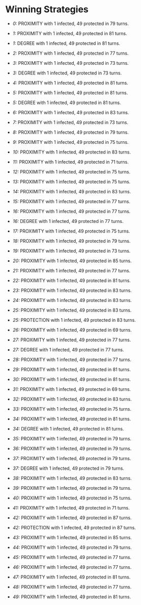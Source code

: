 # Winning Strategies

* _0:_ PROXIMITY with 1 infected, 49 protected in 79 turns.


* _1:_ PROXIMITY with 1 infected, 49 protected in 81 turns.


* _1:_ DEGREE with 1 infected, 49 protected in 81 turns.


* _2:_ PROXIMITY with 1 infected, 49 protected in 77 turns.


* _3:_ PROXIMITY with 1 infected, 49 protected in 73 turns.


* _3:_ DEGREE with 1 infected, 49 protected in 73 turns.


* _4:_ PROXIMITY with 1 infected, 49 protected in 81 turns.


* _5:_ PROXIMITY with 1 infected, 49 protected in 81 turns.


* _5:_ DEGREE with 1 infected, 49 protected in 81 turns.


* _6:_ PROXIMITY with 1 infected, 49 protected in 83 turns.


* _7:_ PROXIMITY with 1 infected, 49 protected in 73 turns.


* _8:_ PROXIMITY with 1 infected, 49 protected in 79 turns.


* _9:_ PROXIMITY with 1 infected, 49 protected in 75 turns.


* _10:_ PROXIMITY with 1 infected, 49 protected in 83 turns.


* _11:_ PROXIMITY with 1 infected, 49 protected in 71 turns.


* _12:_ PROXIMITY with 1 infected, 49 protected in 75 turns.


* _13:_ PROXIMITY with 1 infected, 49 protected in 75 turns.


* _14:_ PROXIMITY with 1 infected, 49 protected in 83 turns.


* _15:_ PROXIMITY with 1 infected, 49 protected in 77 turns.


* _16:_ PROXIMITY with 1 infected, 49 protected in 77 turns.


* _16:_ DEGREE with 1 infected, 49 protected in 77 turns.


* _17:_ PROXIMITY with 1 infected, 49 protected in 75 turns.


* _18:_ PROXIMITY with 1 infected, 49 protected in 79 turns.


* _19:_ PROXIMITY with 1 infected, 49 protected in 73 turns.


* _20:_ PROXIMITY with 1 infected, 49 protected in 85 turns.


* _21:_ PROXIMITY with 1 infected, 49 protected in 77 turns.


* _22:_ PROXIMITY with 1 infected, 49 protected in 81 turns.


* _23:_ PROXIMITY with 1 infected, 49 protected in 83 turns.


* _24:_ PROXIMITY with 1 infected, 49 protected in 83 turns.


* _25:_ PROXIMITY with 1 infected, 49 protected in 83 turns.


* _25:_ PROTECTION with 1 infected, 49 protected in 83 turns.


* _26:_ PROXIMITY with 1 infected, 49 protected in 69 turns.


* _27:_ PROXIMITY with 1 infected, 49 protected in 77 turns.


* _27:_ DEGREE with 1 infected, 49 protected in 77 turns.


* _28:_ PROXIMITY with 1 infected, 49 protected in 77 turns.


* _29:_ PROXIMITY with 1 infected, 49 protected in 81 turns.


* _30:_ PROXIMITY with 1 infected, 49 protected in 81 turns.


* _31:_ PROXIMITY with 1 infected, 49 protected in 69 turns.


* _32:_ PROXIMITY with 1 infected, 49 protected in 83 turns.


* _33:_ PROXIMITY with 1 infected, 49 protected in 75 turns.


* _34:_ PROXIMITY with 1 infected, 49 protected in 81 turns.


* _34:_ DEGREE with 1 infected, 49 protected in 81 turns.


* _35:_ PROXIMITY with 1 infected, 49 protected in 79 turns.


* _36:_ PROXIMITY with 1 infected, 49 protected in 79 turns.


* _37:_ PROXIMITY with 1 infected, 49 protected in 79 turns.


* _37:_ DEGREE with 1 infected, 49 protected in 79 turns.


* _38:_ PROXIMITY with 1 infected, 49 protected in 83 turns.


* _39:_ PROXIMITY with 1 infected, 49 protected in 79 turns.


* _40:_ PROXIMITY with 1 infected, 49 protected in 75 turns.


* _41:_ PROXIMITY with 1 infected, 49 protected in 71 turns.


* _42:_ PROXIMITY with 1 infected, 49 protected in 87 turns.


* _42:_ PROTECTION with 1 infected, 49 protected in 87 turns.


* _43:_ PROXIMITY with 1 infected, 49 protected in 85 turns.


* _44:_ PROXIMITY with 1 infected, 49 protected in 79 turns.


* _45:_ PROXIMITY with 1 infected, 49 protected in 77 turns.


* _46:_ PROXIMITY with 1 infected, 49 protected in 77 turns.


* _47:_ PROXIMITY with 1 infected, 49 protected in 81 turns.


* _48:_ PROXIMITY with 1 infected, 49 protected in 77 turns.


* _49:_ PROXIMITY with 1 infected, 49 protected in 81 turns.


